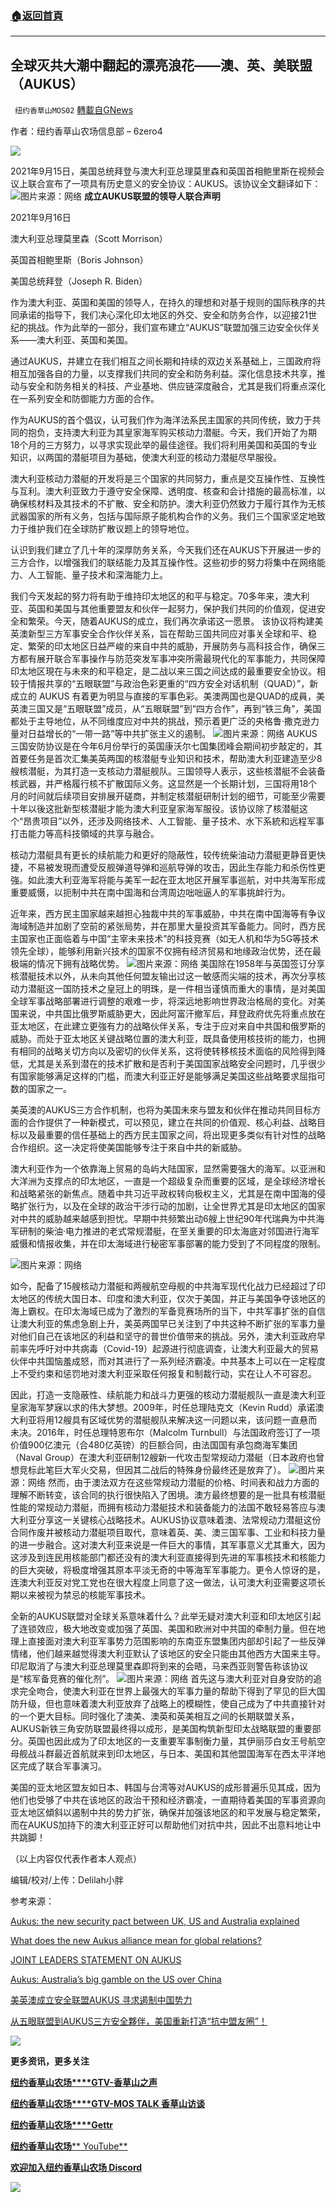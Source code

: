 ###  [:house:返回首頁](https://github.com/ourhimalayas/txt)
---


## 全球灭共大潮中翻起的漂亮浪花——澳、英、美联盟（AUKUS）
` 纽约香草山MOS02` [轉載自GNews](https://gnews.org/zh-hans/1555438/)

作者：纽约香草山农场信息部 – 6zero4

![](https://assets.gnews.org/wp-content/uploads/2021/09/s2.jpg)





2021年9月15日，美国总统拜登与澳大利亚总理莫里森和英国首相鲍里斯在视频会议上联合宣布了一项具有历史意义的安全协议：AUKUS。该协议全文翻译如下：
![](https://assets.gnews.org/wp-content/uploads/2021/09/11-31.png)图片来源：网络
**成立AUKUS联盟的领导人联合声明**

2021年9月16日

澳大利亚总理莫里森（Scott Morrison）

英国首相鲍里斯（Boris Johnson）

美国总统拜登（Joseph R. Biden）

作为澳大利亚、英国和美国的领导人，在持久的理想和对基于规则的国际秩序的共同承诺的指导下，我们决心深化印太地区的外交、安全和防务合作，以迎接21世纪的挑战。作为此举的一部分，我们宣布建立“AUKUS”联盟加强三边安全伙伴关系——澳大利亚、英国和美国。

通过AUKUS，并建立在我们相互之间长期和持续的双边关系基础上，三国政府将相互加强各自的力量，以支撑我们共同的安全和防务利益。深化信息技术共享，推动与安全和防务相关的科技、产业基地、供应链深度融合，尤其是我们将重点深化在一系列安全和防御能力方面的合作。

作为AUKUS的首个倡议，认可我们作为海洋法系民主国家的共同传统，致力于共同的抱负，支持澳大利亚为其皇家海军购买核动力潜艇。今天，我们开始了为期18个月的三方努力，以寻求实现此举的最佳途径。我们将利用美国和英国的专业知识，以两国的潜艇项目为基础，使澳大利亚的核动力潜艇尽早服役。

澳大利亚核动力潜艇的开发将是三个国家的共同努力，重点是交互操作性、互换性与互利。澳大利亚致力于遵守安全保障、透明度、核查和会计措施的最高标准，以确保核材料及其技术的不扩散、安全和防护。澳大利亚仍然致力于履行其作为无核武器国家的所有义务，包括与国际原子能机构合作的义务。我们三个国家坚定地致力于维护我们在全球防扩散议题上的领导地位。

认识到我们建立了几十年的深厚防务关系，今天我们还在AUKUS下开展进一步的三方合作，以增强我们的联结能力及其互操作性。这些初步的努力将集中在网络能力、人工智能、量子技术和深海能力上。

我们今天发起的努力将有助于维持印太地区的和平与稳定。70多年来，澳大利亚、英国和美国与其他重要盟友和伙伴一起努力，保护我们共同的价值观，促进安全和繁荣。今天，随着AUKUS的成立，我们再次承诺这一愿景。 该协议将构建美英澳新型三方军事安全合作伙伴关系，旨在帮助三国共同应对事关全球和平、稳定、繁荣的印太地区日益严峻的来自中共的威胁，开展防务与高科技合作，确保三方都有展开联合军事操作与防范突发军事冲突所需最現代化的军事能力，共同保障印太地区現在与未來的和平稳定，是二战以来三国之间达成的最重要安全协议。相较于情报共享的“五眼联盟”与政治色彩更重的“四方安全对话机制（QUAD）”，新成立的 AUKUS 有着更为明显与直接的军事色彩。美澳两国也是QUAD的成員，美英澳三国又是“五眼联盟”成员，从“五眼联盟”到“四方合作”，再到“铁三角”，美国都处于主导地位，从不同维度应对中共的挑战，预示着更广泛的央格鲁·撒克逊力量对日益增长的“一带一路”等中共扩张主义的遏制。
![](https://assets.gnews.org/wp-content/uploads/2021/09/12-24.png)图片来源：网络
AUKUS三国安防协议是在今年6月份举行的英国康沃尔七国集团峰会期间初步敲定的，其首要任务是首次汇集美英两国的核潜艇专业知识和技术，帮助澳大利亚建造至少8艘核潜艇，为其打造一支核动力潜艇舰队。三国领导人表示，这些核潜艇不会装备核武器，并严格履行核不扩散国际义务。这显然是一个长期计划，三国将用18个月的时间就后续项目安排展开磋商，并制定核潜艇研制计划的细节，可能至少需要十年以後这批新型核潜艇才能为澳大利亚皇家海军服役。该协议除了核潜艇这个“昂贵项目”以外，还涉及网络技术、人工智能、量子技术、水下系統和远程军事打击能力等高科技領域的共享与融合。

核动力潜艇具有更长的续航能力和更好的隐蔽性，较传统柴油动力潜艇更静音更快捷，不易被发現而遭受反舰弹道导弹和巡航导弹的攻击，因此生存能力和杀伤性更強。如此澳大利亚海军将能与美军一起在亚太地区开展军事巡航，对中共海军形成重要威慑，以扼制中共在南中国海和台湾周边咄咄逼人的军事挑衅行为。

近年来，西方民主国家越来越担心独裁中共的军事威胁，中共在南中国海等有争议海域制造并加剧了空前的紧张局势，并在那里大量投资其军备能力。同时，西方民主国家也正面临着与中国“主宰未来技术”的科技竞赛（如无人机和华为5G等技术领先全球），能够利用新兴技术的国家不仅拥有经济贸易和地缘政治优势，还在最极端的情况下拥有战略优势。
![](https://assets.gnews.org/wp-content/uploads/2021/09/13-12.png)图片来源：网络
美国除在1958年与英国签订分享核潜艇技术以外，从未向其他任何盟友输出过这一敏感而尖端的技术，再次分享核动力潜艇这一国防技术之皇冠上的明珠，是一件相当谨慎而重大的事情，是对美国全球军事战略部署进行调整的艰难一步，将深远地影响世界政治格局的变化。对美国来说，中共国比俄罗斯威胁更大，因此阿富汗撤军后，拜登政府优先将重点放在亚太地区，在此建立更強有力的战略伙伴关系，专注于应对来自中共国和俄罗斯的威胁。而处于亚太地区关键战略位置的澳大利亚，既具备使用核技術的能力，也拥有相同的战略关切方向以及密切的伙伴关系，这将使转移核技术面临的风险得到降低，尤其是关系到潜在的技术扩散和是否利于美国国家战略安全问题时，几乎很少有国家能够满足这样的门槛，而澳大利亚正好是能够满足美国这些战略要求屈指可数的国家之一。

美英澳的AUKUS三方合作机制，也将为美国未來与盟友和伙伴在推动共同目标方面的合作提供了一种新模式，可以预见，建立在共同的价值观、核心利益、战略目标以及最重要的信任基础上的西方民主国家之间，将出现更多类似有针对性的战略合作组织。这一决定将使美国能够专注于來自中共的新威胁。

澳大利亚作为一个依靠海上贸易的岛屿大陆国家，显然需要强大的海军。以亚洲和大洋洲为支撑点的印太地区，一直是一个超级复杂而重要的区域，是全球经济增长和战略紧张的新焦点。随着中共习近平政权转向极权主义，尤其是在南中国海的侵略扩张行为，以及在全球的政治干涉行动的加剧，让全世界尤其是印太地区的国家对中共的威胁越来越感到担忧。早期中共频繁出动6艘上世纪90年代瑞典为中共海军研制的柴油·电力推进的老式常规潜艇，在至关重要的印太海底对邻国进行海军威慑和情报收集，并在印太海域进行秘密军事部署的能力受到了不同程度的限制。

![](https://assets.gnews.org/wp-content/uploads/2021/09/2-19.png)图片来源：网络

如今，配备了15艘核动力潜艇和两艘航空母舰的中共海军现代化战力已经超过了印太地区的传统大国日本、印度和澳大利亚，仅次于美国，并正与美国争夺该地区的海上霸权。在印太海域已成为了激烈的军备竞赛场所的当下，中共军事扩张的自信让澳大利亚的焦虑急剧上升，美英两国早已关注到了中共这种不断扩张的军事力量对他们自己在该地区的利益和坚守的普世价值带来的挑战。另外，澳大利亚政府早前率先呼吁对中共病毒（Covid-19）起源进行彻底调查，让澳大利亚最大的贸易伙伴中共国恼羞成怒，而对其进行了一系列经济霸凌。中共基本上可以在一定程度上不受约束和惩罚地对澳大利亚采取任何报复和制裁行动，实在让人不可容忍。

因此，打造一支隐蔽性、续航能力和战斗力更强的核动力潜艇舰队一直是澳大利亚皇家海军梦寐以求的伟大梦想。2009年，时任总理陆克文（Kevin Rudd）承诺澳大利亚将用12艘具有区域优势的潜艇舰队来解决这一问题以来，该问题一直悬而未决。2016年，时任总理特恩布尔（Malcolm Turnbull）与法国政府签订了一项价值900亿澳元（合480亿英镑）的巨额合同，由法国国有承包商海军集团（Naval Group）在澳大利亚研制12艘新一代攻击型常规动力潜艇（日本政府也曾想竞标此笔巨大军火交易，但因其二战后的特殊身份最终还是放弃了）。
![](https://assets.gnews.org/wp-content/uploads/2021/09/15-9.png)图片来源：网络
然而，由于澳法双方在这些常规动力潜艇的价格、时间表和战力方面的理解不断转变，该合同的执行很快陷入了困境。澳方最终想要的是一批具有核潜艇性能的常规动力潜艇，而拥有核动力潜艇技术和装备能力的法国不敢轻易答应与澳大利亚分享这一关键核心战略技术。AUKUS协议意味着澳、法常规动力潜艇这份合同作废并被核动力潜艇项目取代，意味着英、美、澳三国军事、工业和科技力量的进一步融合。这对澳大利亚来说是一件巨大的事情，其军事意义尤其重大，因为这涉及到连民用核能部门都还没有的澳大利亚直接得到先进的军事核技术和核能力的巨大突破，将极度增强其原本平淡无奇的中等海军军事能力。更令人惊讶的是，连澳大利亚反对党工党也在很大程度上同意了这一做法，认可澳大利亚需要这项长期以来被视为禁忌的核能军事技术。

全新的AUKUS联盟对全球关系意味着什么？此举无疑对澳大利亚和印太地区引起了连锁效应，极大地改变或加强了英国、美国和欧洲对中共国的牵制力量。但在地理上直接面对澳大利亚军事势力范围影响的东南亚东盟集团内部却引起了一些反弹情绪，他们越来越觉得澳大利亚默认了该地区的安全只能由其他西方大国来主导。印尼取消了与澳大利亚总理莫里森即将到来的会晤，马来西亚则警告称该协议是“核军备竞赛的催化剂”。
![](https://assets.gnews.org/wp-content/uploads/2021/09/16-9.png)图片来源：网络
首先这与澳大利亚对自身安防的追求完全吻合，使澳大利亚在世界上最强大的军事力量的帮助下得到了罕见的巨大国防升级，但也意味着澳大利亚放弃了战略上的模糊性，使自己成为了中共直接针对的一个更大目标。同时强化了澳美、澳英和英美相互之间的长期联盟关系，AUKUS新铁三角安防联盟最终得以成形，是美国构筑新型印太战略联盟的重要部分。英国也因此成为了印太地区的一支重要军事制衡力量，其伊丽莎白女王号航空母舰战斗群最近首航就来到印太地区，与日本、美国和其他盟国海军在西太平洋地区完成了联合军事演习。

美国的亚太地区盟友如日本、韩国与台湾等对AUKUS的成形普遍乐见其成，因为他们也受够了中共在该地区的政治干预和经济霸凌，一直期待着美国的军事资源向亚太地区傾斜以遏制中共的势力扩张，确保并加强该地区的和平发展与稳定繁荣，而在AUKUS加持下的澳大利亚正好可以帮助他们对抗中共，因此不出意料地让中共跳脚！

（以上内容仅代表作者本人观点）

编辑/校对/上传：Delilah小胖

参考来源：

[Aukus: the new security pact between UK, US and Australia explained](the%20new%20security%20pact%20between%20UK,%20US%20and%20Australia%20explained)

[What does the new Aukus alliance mean for global relations?](https://www.newstatesman.com/security/2021/09/what-is-the-aukus-alliance)

[JOINT LEADERS STATEMENT ON AUKUS](https://www.pm.gov.au/media/joint-leaders-statement-aukus)

[Aukus: Australia’s big gamble on the US over China](Australia's%20big%20gamble%20on%20the%20US%20over%20China)

[美英澳成立安全联盟AUKUS 寻求遏制中国势力](https://amp-news.cnyes.com/news/id/4725679)

[从五眼联盟到AUKUS三方安全夥伴，美国重新打造“抗中盟友圈”！](https://www.storm.mg/amparticle/3946916)

![](https://assets.gnews.org/wp-content/uploads/2021/09/calendar_sep-2.jpg)

**更多资讯，更多关注**

[**纽约香草山农场****GTV-香草山之声**](https://gtv.org/user/5ffbdcd7f579a75e0bd123e6)

[**纽约香草山农场****GTV-MOS TALK 香草山访谈**](https://gtv.org/user/5e9dcdd50dbf207957d89bcd)

[**纽约香草山农场****Gettr**](https://www.gettr.com/user/himalaya_mos)

[**纽约香草山农场**** YouTube**](https://www.youtube.com/channel/UCSLHrqs6Pil7V-_jOuZVVgg)

[**欢迎加入纽约香草山农场 Discord**](https://discord.gg/ChqXAHd)

![](https://assets.gnews.org/wp-content/uploads/2021/09/s2.jpg)
